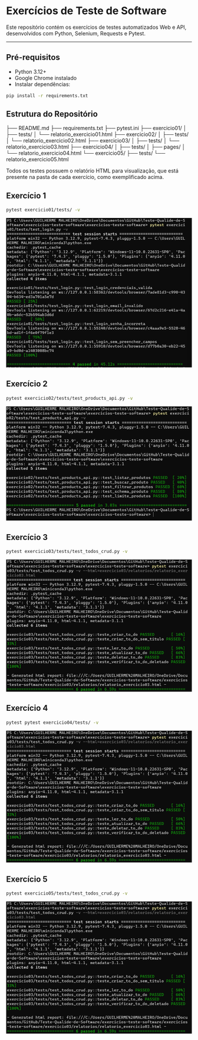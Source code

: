 # Exercícios de Teste de Software

Este repositório contém os exercícios de testes automatizados Web e API, desenvolvidos com Python, Selenium, Requests e Pytest.

---


## Pré-requisitos

- Python 3.12+
- Google Chrome instalado
- Instalar dependências:

```bash
pip install -r requirements.txt
```

## Estrutura do Repositório
├── README.md
├── requirements.txt
├── pytest.ini
├── exercicio01/
│ ├── tests/
│ └── relatorio_exercicio01.html
├── exercicio02/
│ ├── tests/
│ └── relatorio_exercicio02.html
├── exercicio03/
│ ├── tests/
│ └── relatorio_exercicio03.html
├── exercicio04/
│ ├── tests/
│ ├── pages/
│ └── relatorio_exercicio04.html
└── exercicio05/
├── tests/
└── relatorio_exercicio05.html


Todos os testes possuem o relatório HTML para visualização, que está presente na pasta de cada exercício, como exemplificado acima.


## Exercício 1
```bash
pytest exercicio01/tests/ -v
```
![alt text](image.png)

## Exercício 2
```bash
pytest exercicio02/tests/test_products_api.py -v
```
![alt text](image-1.png)

## Exercício 3
```bash
pytest exercicio03/tests/test_todos_crud.py -v
```
![alt text](image-2.png)

## Exercício 4
```bash
pytest pytest exercicio04/tests/ -v 
```
![alt text](image-2.png)

## Exercício 5
```bash
pytest exercicio05/tests/test_todos_crud.py -v
```
![alt text](image-2.png)